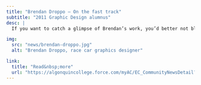 ```yaml
---
title: "Brendan Droppo — On the fast track"
subtitle: "2011 Graphic Design alumnus"
desc: |
  If you want to catch a glimpse of Brendan’s work, you’d better not blink. It’s likely streaking by at 300 km/h.

img:
  src: "news/brendan-droppo.jpg"
  alt: "Brendan Droppo, race car graphics designer"

link:
  title: "Read&nbsp;more"
  url: "https://algonquincollege.force.com/myAC/EC_CommunityNewsDetail?id=a3hC0000000WkdaIAC"
---
```

